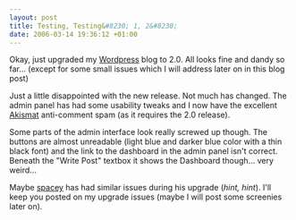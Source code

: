 ```yaml
--- 
layout: post
title: Testing, Testing&#8230; 1, 2&#8230;
date: 2006-03-14 19:36:12 +01:00
---
```

Okay, just upgraded my [Wordpress](http://www.wordpress.org) blog to 2.0. All looks fine and dandy so far... (except for some small issues which I will address later on in this blog post)

Just a little disappointed with the new release. Not much has changed. The admin panel has had some usability tweaks and I now have the excellent [Akismat](http://akismet.com/) anti-comment spam (as it requires the 2.0 release).

Some parts of the admin interface look really screwed up though. The buttons are almost unreadable (light blue and darker blue color with a thin black font) and the link to the dashboard in the admin panel isn't correct. Beneath the "Write Post" textbox it shows the Dashboard though... very weird...

Maybe [spacey](http://users.lichtsnel.nl/~spacey/ "Herman Bos") has had similar issues during his upgrade (*hint, hint*). I'll keep you posted on my upgrade issues (maybe I will post some screenies later on).
